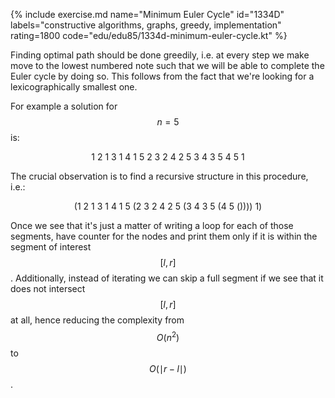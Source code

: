 {% include exercise.md name="Minimum Euler Cycle" id="1334D" labels="constructive algorithms, graphs, greedy, implementation" rating=1800 code="edu/edu85/1334d-minimum-euler-cycle.kt" %}

Finding optimal path should be done greedily, i.e. at every step we make move to the lowest numbered note such that we will be able to complete the Euler cycle by doing so.  This follows from the fact that we're looking for a lexicographically smallest one.

For example a solution for $$n=5$$ is:

$$1\ 2\ 1\ 3\ 1\ 4\ 1\ 5\ 2\ 3\ 2\ 4\ 2\ 5\ 3\ 4\ 3\ 5\ 4\ 5\ 1$$

The crucial observation is to find a recursive structure in this procedure, i.e.:

$$(1\ 2\ 1\ 3\ 1\ 4\ 1\ 5\ (2\ 3\ 2\ 4\ 2\ 5\ (3\ 4\ 3\ 5\ (4\ 5\ ())))\ 1)$$

Once we see that it's just a matter of writing a loop for each of those segments, have counter for the nodes and print them only if it is within the segment of interest $$[l, r]$$.  Additionally, instead of iterating we can skip a full segment if we see that it does not intersect $$[l, r]$$ at all, hence reducing the complexity from $$O(n^2)$$ to $$O(\mid r-l \mid)$$.
